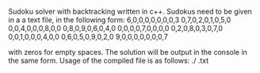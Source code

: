 Sudoku solver with backtracking written in c++. Sudokus need to be given in a a text file, in the following form:
6,0,0,0,0,0,0,0,3
0,7,0,2,0,1,0,5,0
0,0,4,0,0,0,8,0,0
0,8,0,9,0,6,0,4,0
0,0,0,0,7,0,0,0,0
0,2,0,8,0,3,0,7,0
0,0,1,0,0,0,4,0,0
0,6,0,5,0,9,0,2,0
9,0,0,0,0,0,0,0,7

with zeros for empty spaces. The solution will be output in the console in the same form.
Usage of the compiled file is as follows:  ./<binary>  <filename>.txt
